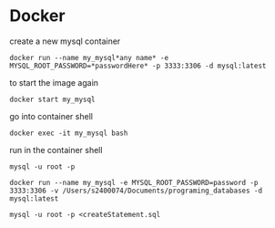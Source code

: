 # Docker

create a new mysql container

```shell
docker run --name my_mysql*any name* -e MYSQL_ROOT_PASSWORD=*passwordHere* -p 3333:3306 -d mysql:latest
```

to start the image again

```shell
docker start my_mysql
```

go into container shell

```shell
docker exec -it my_mysql bash
```

run in the container shell

```shell
mysql -u root -p
```

```shell
docker run --name my_mysql -e MYSQL_ROOT_PASSWORD=password -p 3333:3306 -v /Users/s2400074/Documents/programing_databases -d mysql:latest
```

```shell
mysql -u root -p <createStatement.sql
```
